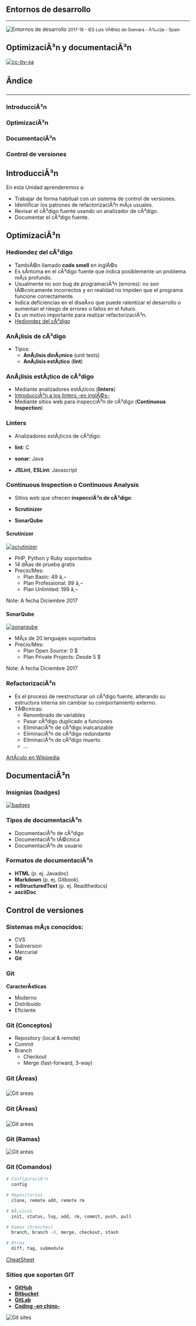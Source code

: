 <!---
Ejemplos

<video class="stretch" controls><source src="http://clips.vorwaerts-gmbh.de/big_buck_bunny.mp4" type="video/mp4"></video>
<iframe width="560" height="315" src="https://www.youtube.com/embed/3RBq-WlL4cU" frameborder="0" allowfullscreen></iframe>

slide: data-background="#ff0000" 
element: class="fragment" data-fragment-index="1"
-->
## Entornos de desarrollo
---
![Entornos de desarrollo](http://jamj2000.github.io/entornosdesarrollo/4/assets/entornosdesarrollo.png)
<small> 2017-18 - IES Luis VÃ©lez de Guevara - Ã‰cija - Spain </small>


## OptimizaciÃ³n y documentaciÃ³n

[![cc-by-sa](http://jamj2000.github.io/entornosdesarrollo/4/assets/cc-by-sa.png)](http://creativecommons.org/licenses/by-sa/4.0/)


## Ãndice
--- 
### IntroducciÃ³n
### OptimizaciÃ³n
### DocumentaciÃ³n
### Control de versiones

<!--- Note: Nota a pie de pÃ¡gina. -->



## IntroducciÃ³n


En esta Unidad aprenderemos a:

- Trabajar de forma habitual con un sistema de control de versiones.  
- Identificar los patrones de refactorizaciÃ³n mÃ¡s usuales.
- Revisar el cÃ³digo fuente usando un analizador de cÃ³digo.
- Documentar el cÃ³digo fuente.



## OptimizaciÃ³n


### Hediondez del cÃ³digo

- TambiÃ©n llamado __code smell__ en inglÃ©s
- Es sÃ­ntoma en el cÃ³digo fuente que indica posiblemente un problema mÃ¡s profundo.
- Usualmente no son bug de programaciÃ³n (errores): no son tÃ©cnicamente incorrectos y en realidad no impiden que el programa funcione correctamente. 
- Indica deficiencias en el diseÃ±o que puede ralentizar el desarrollo o aumentan el riesgo de errores o fallos en el futuro.
- Es un motivo importante para realizar refactorizaciÃ³n.
- [Hediondez del cÃ³digo](https://es.wikipedia.org/wiki/Hediondez_del_c%C3%B3digo)


### AnÃ¡lisis de cÃ³digo

- Tipos:
  - __AnÃ¡lisis dinÃ¡mico__ (unit tests)
  - __AnÃ¡lisis estÃ¡tico__ (__lint__)


### AnÃ¡lisis estÃ¡tico de cÃ³digo

- Mediante analizadores estÃ¡ticos (__linters__)
 - [IntroducciÃ³n a los linters -en inglÃ©s-](https://github.com/mcandre/linters)
- Mediante sitios web para inspecciÃ³n de cÃ³digo (__Continuous Inspection__) 


### Linters 

- Analizadores estÃ¡ticos de cÃ³digo:

 - __lint__: C  
 - __sonar__: Java
 - __JSLint__, __ESLint__: Javascript 


### Continuous Inspection o Continuous Analysis

- Sitios web que ofrecen __inspecciÃ³n de cÃ³digo__:

 - __Scrutinizer__
 - __SonarQube__


#### Scrutinizer

[ ![scrutinizer](http://jamj2000.github.io/entornosdesarrollo/4/assets/scrutinizer.png)  ](https://scrutinizer-ci.com)

- PHP, Python y Ruby soportados
- 14 dÃ­as de prueba gratis
- Precio/Mes:
  - Plan Basic: 49 â‚¬
  - Plan Professional: 99 â‚¬
  - Plan Unlimited: 199 â‚¬

Note: A fecha Diciembre 2017


#### SonarQube

[ ![sonarqube](http://jamj2000.github.io/entornosdesarrollo/4/assets/sonarqube.png)  ](https://www.sonarqube.org/)

- MÃ¡s de 20 lenguajes soportados
- Precio/Mes:
  - Plan Open Source: 0 $
  - Plan Private Projects: Desde 5 $ 

Note: A fecha Diciembre 2017


### RefactorizaciÃ³n
 
- Es el proceso de reestructurar un cÃ³digo fuente, alterando su estructura interna sin cambiar su comportamiento externo. 
- TÃ©cnicas:
  - Renombrado de variables
  - Pasar cÃ³digo duplicado a funciones
  - EliminaciÃ³n de cÃ³digo inalcanzable
  - EliminaciÃ³n de cÃ³digo redundante 
  - EliminaciÃ³n de cÃ³digo muerto
  - ...

[ArtÃ­culo en Wikipedia](https://es.wikipedia.org/wiki/Eliminaci%C3%B3n_de_c%C3%B3digo_muerto)



## DocumentaciÃ³n


### Insignias (badges)

[ ![badges](http://jamj2000.github.io/entornosdesarrollo/4/assets/badges.png) ](https://shields.io/)


### Tipos de documentaciÃ³n

- DocumentaciÃ³n de cÃ³digo
- DocumentaciÃ³n tÃ©cnica
- DocumentaciÃ³n de usuario


### Formatos de documentaciÃ³n

- **HTML** (p. ej. Javadoc)
- **Markdown** (p. ej. Gitbook)
- **reStructuredText** (p. ej. Readthedocs)
- **asciiDoc** 



## Control de versiones


### Sistemas mÃ¡s conocidos:

  - CVS
  - Subversion
  - Mercurial
  - **Git**


### Git

**CaracterÃ­sticas**

- Moderno
- Distribuido
- Eficiente


### Git (Conceptos)

- Repository (local & remote)
- Commit
- Branch
  - Checkout
  - Merge (fast-forward, 3-way)


### Git (Ãreas)

![Git areas](http://jamj2000.github.io/entornosdesarrollo/4/assets/git-areas1.png)


### Git (Ãreas)

![Git areas](http://jamj2000.github.io/entornosdesarrollo/4/assets/git-areas2.png)


### Git (Ramas)

![Git areas](http://jamj2000.github.io/entornosdesarrollo/4/assets/git-branches.png)


### Git (Comandos)

```bash
# ConfiguraciÃ³n
  config 

# Repositorios
  clone, remote add, remote rm

# BÃ¡sicos
  init, status, log, add, rm, commit, push, pull

# Ramas (branches)
  branch, branch -d, merge, checkout, stash

# Otros
  diff, tag, submodule
```

[CheatSheet](https://services.github.com/on-demand/downloads/github-git-cheat-sheet.pdf)


### Sitios que soportan GIT

- __[GitHub](https://github.com)__
- __[Bitbucket](https://bitbucket.org/)__
- __[GitLab](https://gitlab.com/ )__
- __[Coding -en chino-](https://coding.net/)__

![Git sites](assets/git-sites.png)
